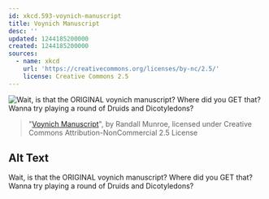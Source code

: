 ```yaml
---
id: xkcd.593-voynich-manuscript
title: Voynich Manuscript
desc: ''
updated: 1244185200000
created: 1244185200000
sources:
  - name: xkcd
    url: 'https://creativecommons.org/licenses/by-nc/2.5/'
    license: Creative Commons 2.5
---
```

![Wait, is that the ORIGINAL voynich manuscript?  Where did you GET that?  Wanna try playing a round of Druids and Dicotyledons?](https://imgs.xkcd.com/comics/voynich_manuscript.png)
> "[Voynich Manuscript](https://xkcd.com/593/)", by Randall Munroe, licensed under Creative Commons Attribution-NonCommercial 2.5 License

## Alt Text
Wait, is that the ORIGINAL voynich manuscript?  Where did you GET that?  Wanna try playing a round of Druids and Dicotyledons?
